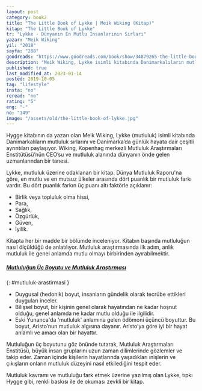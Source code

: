 ```yaml
---
layout: post  
category: book2  
title: "The Little Book of Lykke | Meik Wiking (Kitap)"  
kitap: "The Little Book of Lykke"  
tr: "Lykke - Dünyanın En Mutlu İnsanlarının Sırları"  
yazar: "Meik Wiking"  
yil: "2018"  
sayfa: "288"  
goodreads: "https://www.goodreads.com/book/show/34879265-the-little-book-of-lykke"
description: "Meik Wiking, Lykke isimli kitabında Danimarkalıların mutluluk sırlarını ve Danimarka’da günlük hayata dair çeşitli ayrıntıları paylaşıyor."
published: true
last_modified_at: 2023-01-14
posted: 2019-10-05
tag: "lifestyle"
insta: "no"
reread: "no"
rating: "5"
eng: "-"
no: "149"
image: "/assets/old/the-little-book-of-lykke.jpg"
---
```


Hygge kitabının da yazarı olan Meik Wiking, Lykke (mutluluk) isimli kitabında Danimarkalıların mutluluk sırlarını ve Danimarka’da günlük hayata dair çeşitli ayrıntıları paylaşıyor. Wiking, Kopenhag merkezli Mutluluk Araştırmaları Enstitütüsü’nün CEO’su ve mutluluk alanında dünyanın önde gelen uzmanlarından bir tanesi.  
  
Lykke, mutluluk üzerine odaklanan bir kitap. Dünya Mutluluk Raporu'na göre, en mutlu ve en mutsuz ülkeler arasında dört puanlık bir mutluluk farkı vardır. Bu dört puanlık farkın üç puanı altı faktörle açıklanır:  

- Birlik veya topluluk olma hissi,  
- Para,  
- Sağlık,  
- Özgürlük,  
- Güven,  
- İyilik.  
  
Kitapta her bir madde bir bölümde inceleniyor. Kitabın başında mutluluğun nasıl ölçüldüğü de anlatılıyor. Mutluluk araştırmasında ilk adım, anlık mutluluk ile genel anlamda mutlu olmayı birbirinden ayırabilmektir.  
  
##### [Mutluluğun Üç Boyutu ve Mutluluk Araştırması](#mutluluk-arastirmasi) 
{: #mutluluk-arastirmasi }
  
- Duygusal (hedonik) boyut, insanların gündelik olarak tecrübe ettikleri duyguları inceler.  
- Bilişsel boyut, bir kişinin genel olarak hayatından ne kadar hoşnut olduğu, genel anlamda ne kadar mutlu olduğu ile ilgilidir.  
- Eski Yunanca'da 'mutluluk' anlamına gelen ödömoni üçüncü boyuttur. Bu boyut, Aristo’nun mutluluk algısına dayanır. Aristo’ya göre iyi bir hayat anlamlı ve amacı olan bir hayattır.  
  
Mutluluğun üç boyutunu göz önünde tutarak, Mutluluk Araştırmaları Enstitüsü, büyük insan gruplarını uzun zaman dilimlerinde gözlemler ve takip eder. Zaman içinde kişilerin hayatlarında yaşadıkları ınişlerin ve çıkışların onların mutluluk düzeyini nasıl etkilediğini tespit eder.  
  
Mutluluk kavramı ve mutluluğu fark etmek üzerine yazılmış olan Lykke, tıpkı Hygge gibi, renkli baskısı ile de okuması zevkli bir kitap.  
